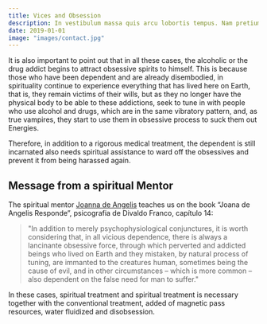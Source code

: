 ```yaml
---
title: Vices and Obsession
description: In vestibulum massa quis arcu lobortis tempus. Nam pretium arcu in odio vulputate luctus.
date: 2019-01-01
image: "images/contact.jpg"
---
```


It is also important to point out that in all these cases, the alcoholic or the
drug addict begins to attract obsessive spirits to himself. This is because
those who have been dependent and are already disembodied, in spirituality
continue to experience everything that has lived here on Earth, that is, they remain
victims of their wills, but as they no longer have the physical body to be able to
these addictions, seek to tune in with people who use
alcohol and drugs, which are in the same vibratory pattern, and, as true
vampires, they start to use them in obsessive process to suck them out
Energies. 

Therefore, in addition to a rigorous medical treatment, the dependent is still
incarnated also needs spiritual assistance to ward off the
obsessives and prevent it from being harassed again.

## Message from a spiritual Mentor
The spiritual mentor [Joanna de Angelis](/bio/joanna-de-angelis) teaches us on
the book “Joana de Angelis Responde”, psicografia de Divaldo Franco, capítulo 14:

> "In addition to merely psychophysiological conjunctures, it is worth considering that,
> in all vicious dependence, there is always a lancinante obsessive force,
> through which perverted and addicted beings who lived on Earth and
> they mistaken, by natural process of tuning, are immanted to the creatures
> human, sometimes being the cause of evil, and in other circumstances – which is
> more common – also dependent on the false need for man to suffer."

In these cases, spiritual treatment and spiritual treatment is necessary
together with the conventional treatment, added of magnetic pass resources,
water fluidized and disobsession.

